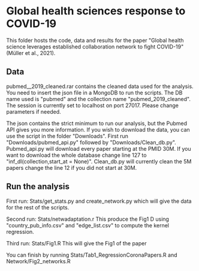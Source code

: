 # Global health sciences response to COVID-19

This folder hosts the code, data and results for the paper "Global health science leverages established collaboration network to fight COVID-19" (Müller et al., 2021).

## Data

pubmed__2019_cleaned.rar contains the cleaned data used for the analysis. You need to insert the json file in a MongoDB to run the scripts. The DB name used is "pubmed" and the collection name "pubmed_2019_cleaned". The session is currently set to localhost on port 27017. Please change parameters if needed.

The json contains the strict minimum to run our analysis, but the Pubmed API gives you more information. If you wish to download the data, you can use the script in the folder "Downloads". First run "Downloads/pubmed_api.py" followed by "Downloads/Clean_db.py".  
Pubmed_api.py will download every paper starting at the PMID 30M. If you want to download the whole database change line 127 to "inf_dl(collection,start_at = None)". 
Clean_db.py will currently clean the 5M papers change the line 12 if you did not start at 30M.

## Run the analysis

First run: Stats/get_stats.py and create_network.py which will give the data for the rest of the scripts.

Second run: Stats/netwadaptation.r 
This produce the Fig1 D using "country_pub_info.csv" and "edge_list.csv" to compute the kernel regression.

Third run: Stats/Fig1.R
This will give the Fig1 of the paper

You can finish by running Stats/Tab1_RegressionCoronaPapers.R and Network/Fig2_networks.R